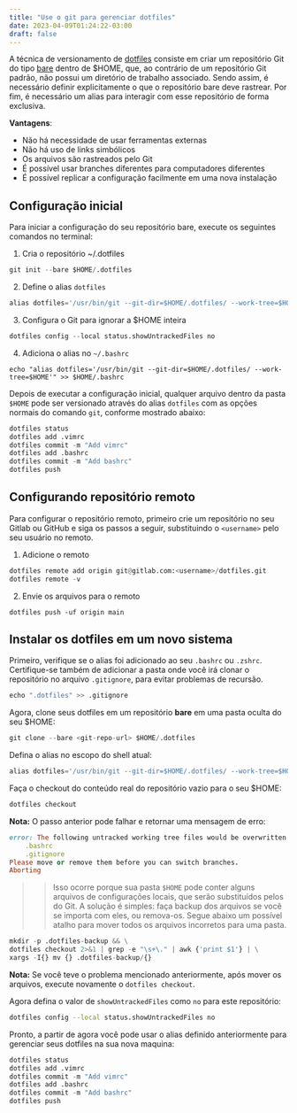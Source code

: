 ```yaml
---
title: "Use o git para gerenciar dotfiles"
date: 2023-04-09T01:24:22-03:00
draft: false
---
```


A técnica de versionamento de [dotfiles](https://en.wikipedia.org/wiki/Hidden_file_and_hidden_directory) consiste em criar um repositório Git do tipo [bare](https://www.saintsjd.com/2011/01/what-is-a-bare-git-repository/) dentro de $HOME, que, ao contrário de um repositório Git padrão, não possui um diretório de trabalho associado. Sendo assim, é necessário definir explicitamente o que o repositório bare deve rastrear. Por fim, é necessário um alias para interagir com esse repositório de forma exclusiva.


**Vantagens**:

- Não há necessidade de usar ferramentas externas
- Não há uso de links simbólicos
- Os arquivos são rastreados pelo Git
- É possível usar branches diferentes para computadores diferentes
- É possível replicar a configuração facilmente em uma nova instalação


## Configuração inicial

Para iniciar a configuração do seu repositório bare, execute os seguintes comandos no terminal:


1. Cria o repositório ~/.dotfiles 
```python
git init --bare $HOME/.dotfiles
``` 
2. Define o alias `dotfiles`
```python
alias dotfiles='/usr/bin/git --git-dir=$HOME/.dotfiles/ --work-tree=$HOME'
```
3. Configura o Git para ignorar a $HOME inteira 
```python
dotfiles config --local status.showUntrackedFiles no
```

4. Adiciona o alias no `~/.bashrc`

```
echo "alias dotfiles='/usr/bin/git --git-dir=$HOME/.dotfiles/ --work-tree=$HOME'" >> $HOME/.bashrc
```

Depois de executar a configuração inicial, qualquer arquivo dentro da pasta `$HOME` pode ser versionado através do alias `dotfiles` com as opções normais do comando `git`, conforme mostrado abaixo:

```python
dotfiles status
dotfiles add .vimrc
dotfiles commit -m "Add vimrc"
dotfiles add .bashrc
dotfiles commit -m "Add bashrc"
dotfiles push
```

## Configurando repositório remoto

Para configurar o repositório remoto, primeiro crie um repositório no seu Gitlab ou GitHub e siga os passos a seguir, substituindo o `<username>` pelo seu usuário no remoto.

1. Adicione o remoto

```python
dotfiles remote add origin git@gitlab.com:<username>/dotfiles.git
dotfiles remote -v 
```

2. Envie os arquivos para o remoto

```
dotfiles push -uf origin main
```


## Instalar os dotfiles em um novo sistema


Primeiro, verifique se o alias foi adicionado ao seu `.bashrc` ou `.zshrc`. Certifique-se também de adicionar a pasta onde você irá clonar o repositório no arquivo `.gitignore`, para evitar problemas de recursão.


```python
echo ".dotfiles" >> .gitignore
```

Agora, clone seus dotfiles em um repositório **bare** em uma pasta oculta do seu $HOME:

```python
git clone --bare <git-repo-url> $HOME/.dotfiles
```

Defina o alias no escopo do shell atual:

```python
alias dotfiles='/usr/bin/git --git-dir=$HOME/.dotfiles/ --work-tree=$HOME'
```

Faça o checkout do conteúdo real do repositório vazio para o seu $HOME:

```python
dotfiles checkout
```

**Nota:** O passo anterior pode falhar e retornar uma mensagem de erro:

```ruby
error: The following untracked working tree files would be overwritten by checkout:
    .bashrc
    .gitignore
Please move or remove them before you can switch branches.
Aborting
```

>> Isso ocorre porque sua pasta `$HOME` pode conter alguns arquivos de configurações locais, que serão substituídos pelos do Git. A solução é simples: faça backup dos arquivos se você se importa com eles, ou remova-os. Segue abaixo um possível atalho para mover todos os arquivos incorretos para uma pasta. 

```python
mkdir -p .dotfiles-backup && \
dotfiles checkout 2>&1 | grep -e "\s+\." | awk {'print $1'} | \
xargs -I{} mv {} .dotfiles-backup/{}
```

**Nota:** Se você teve o problema mencionado anteriormente, após mover os arquivos, execute novamente o `dotfiles checkout`.


Agora defina o valor de `showUntrackedFiles` como `no` para este repositório:

```bash
dotfiles config --local status.showUntrackedFiles no
```

Pronto, a partir de agora você pode usar o alias definido anteriormente para gerenciar seus dotfiles na sua nova maquina:


```python
dotfiles status
dotfiles add .vimrc
dotfiles commit -m "Add vimrc"
dotfiles add .bashrc
dotfiles commit -m "Add bashrc"
dotfiles push
```
